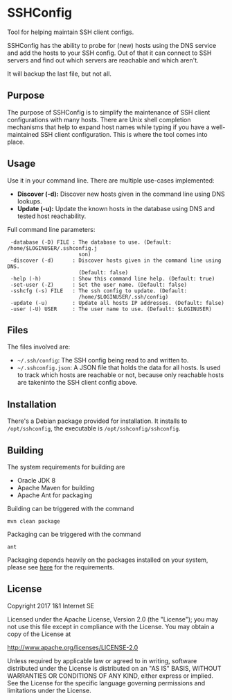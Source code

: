 # SSHConfig

Tool for helping maintain SSH client configs.

SSHConfig has the ability to probe for (new) hosts using the
DNS service and add the hosts to your SSH config.
Out of that it can connect to SSH servers and find out which servers are reachable and which aren't.

It will backup the last file, but not all.

## Purpose

The purpose of SSHConfig is to simplify the maintenance of SSH client configurations
with many hosts. There are Unix shell completion mechanisms that help to
expand host names while typing if you have a well-maintained SSH client configuration.
This is where the tool comes into place.

## Usage

Use it in your command line. There are multiple use-cases implemented:
* **Discover (-d):** Discover new hosts given in the command line using DNS lookups.
* **Update (-u):** Update the known hosts in the database using DNS and tested host reachability. 

Full command line parameters:
```
 -database (-D) FILE : The database to use. (Default: /home/$LOGINUSER/.sshconfig.j
                       son)
 -discover (-d)      : Discover hosts given in the command line using DNS.
                       (Default: false)
 -help (-h)          : Show this command line help. (Default: true)
 -set-user (-Z)      : Set the user name. (Default: false)
 -sshcfg (-s) FILE   : The ssh config to update. (Default:
                       /home/$LOGINUSER/.ssh/config)
 -update (-u)        : Update all hosts IP addresses. (Default: false)
 -user (-U) USER     : The user name to use. (Default: $LOGINUSER)
```

## Files

The files involved are:
* `~/.ssh/config`: The SSH config being read to and written to.
* `~/.sshconfig.json`: A JSON file that holds the data for all hosts. Is used to track which hosts are reachable or not, because only reachable hosts are takeninto the SSH client config above.

## Installation

There's a Debian package provided for installation.
It installs to `/opt/sshconfig`, the executable is 
`/opt/sshconfig/sshconfig`.

## Building

The system requirements for building are
* Oracle JDK 8
* Apache Maven for building
* Apache Ant for packaging

Building can be triggered with the command
```
mvn clean package
```

Packaging can be triggered with the command
```
ant
```

Packaging depends heavily on the packages installed on your system, please
see [here](https://docs.oracle.com/javase/8/docs/technotes/guides/deploy/self-contained-packaging.html)
for the requirements.

## License

Copyright 2017 1&1 Internet SE

Licensed under the Apache License, Version 2.0 (the "License"); you may not use this file except in compliance with the License. You may obtain a copy of the License at

http://www.apache.org/licenses/LICENSE-2.0

Unless required by applicable law or agreed to in writing, software distributed under the License is distributed on an "AS IS" BASIS, WITHOUT WARRANTIES OR CONDITIONS OF ANY KIND, either express or implied. See the License for the specific language governing permissions and limitations under the License.
